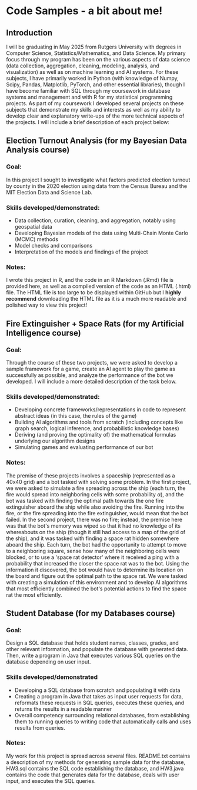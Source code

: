 # Code Samples - a bit about me!
## Introduction
I will be graduating in May 2025 from Rutgers University with degrees in Computer Science, Statistics/Mathematics, and Data Science. My primary focus through my program has been on the various aspects of data science (data collection, aggregation, cleaning, modeling, analysis, and visualization) as well as on machine learning and AI systems. For these subjects, I have primarily worked in Python (with knowledge of Numpy, Scipy, Pandas, Matplotlib, PyTorch, and other essential libraries), though I have become familiar with SQL through my coursework in database systems and management and with R for my statistical programming projects. As part of my coursework I developed several projects on these subjects that demonstrate my skills and interests as well as my ability to develop clear and explanatory write-ups of the more technical aspects of the projects. I will include a brief description of each project below:
## Election Turnout Analysis (for my Bayesian Data Analysis course)
### Goal: 
In this project I sought to investigate what factors predicted election turnout by county in the 2020 election using data from the Census Bureau and the MIT Election Data and Science Lab.
### Skills developed/demonstrated:
- Data collection, curation, cleaning, and aggregation, notably using geospatial data
- Developing Bayesian models of the data using Multi-Chain Monte Carlo (MCMC) methods
- Model checks and comparisons
- Interpretation of the models and findings of the project
### Notes:
I wrote this project in R, and the code in an R Markdown (.Rmd) file is provided here, as well as a compiled version of the code as an HTML (.html) file. The HTML file is too large to be displayed within GitHub but I **highly recommend** downloading the HTML file as it is a much more readable and polished way to view this project!
## Fire Extinguisher + Space Rats (for my Artificial Intelligence course)
### Goal:
Through the course of these two projects, we were asked to develop a sample framework for a game, create an AI agent to play the game as successfully as possible, and analyze the performance of the bot we developed. I will include a more detailed description of the task below.
### Skills developed/demonstrated:
- Developing concrete frameworks/representations in code to represent abstract ideas (in this case, the rules of the game)
- Building AI algorithms and tools from scratch (including concepts like graph search, logical inference, and probabilistic knowledge bases)
- Deriving (and proving the optimality of) the mathematical formulas underlying our algorithm designs
- Simulating games and evaluating performance of our bot
### Notes:
The premise of these projects involves a spaceship (represented as a 40x40 grid) and a bot tasked with solving some problem. 
In the first project, we were asked to simulate a fire spreading across the ship (each turn, the fire would spread into neighboring cells with some probability $\alpha$), and the bot was tasked with finding the optimal path towards the one fire extinguisher aboard the ship while also avoiding the fire. Running into the fire, or the fire spreading into the fire extinguisher, would mean that the bot failed. 
In the second project, there was no fire; instead, the premise here was that the bot's memory was wiped so that it had no knowledge of its whereabouts on the ship (though it still had access to a map of the grid of the ship), and it was tasked with finding a space rat hidden somewhere aboard the ship. Each turn, the bot had the opportunity to attempt to move to a neighboring square, sense how many of the neighboring cells were blocked, or to use a 'space rat detector' where it received a ping with a probability that increased the closer the space rat was to the bot. Using the information it discovered, the bot would have to determine its location on the board and figure out the optimal path to the space rat. We were tasked with creating a simulation of this environment and to develop AI algorithms that most efficiently combined the bot's potential actions to find the space rat the most efficiently.
## Student Database (for my Databases course)
### Goal: 
Design a SQL database that holds student names, classes, grades, and other relevant information, and populate the database with generated data. Then, write a program in Java that executes various SQL queries on the database depending on user input. 
### Skills developed/demonstrated
- Developing a SQL database from scratch and populating it with data
- Creating a program in Java that takes as input user requests for data, reformats these requests in SQL queries, executes these queries, and returns the results in a readable manner
- Overall competency surrounding relational databases, from establishing them to running queries to writing code that automatically calls and uses results from queries.
### Notes:
My work for this project is spread across several files. README.txt contains a description of my methods for generating sample data for the database, HW3.sql contains the SQL code establishing the database, and HW3.java contains the code that generates data for the database, deals with user input, and executes the SQL queries.
